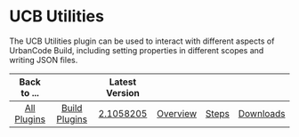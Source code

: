 
UCB Utilities
=============


The UCB Utilities plugin can be used to interact with different aspects of UrbanCode Build, including setting properties in different scopes and writing JSON files.




|Back to ...||Latest Version||||
| :---: | :---: | :---: | :---: | :---: | :---: |
|[All Plugins](../../index.md)|[Build Plugins](../README.md)|[2.1058205](https://raw.githubusercontent.com/UrbanCode/IBM-UCB-PLUGINS/main/files/UCBUtils/UCBUtils-2.1058205.zip)|[Overview](overview.md)|[Steps](steps.md)|[Downloads](downloads.md)|
